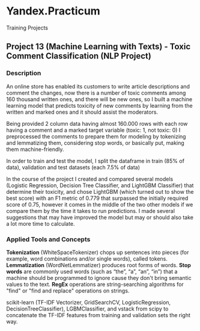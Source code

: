 # Yandex.Practicum
Training Projects

## Project 13 (Machine Learning with Texts) - Toxic Comment Classification (NLP Project)


### Description
An online store has enabled its customers to write article descriptions and comment the changes, now there is a number of toxic comments among 160 thousand written ones, and there will be new ones, so I built a machine learning model that predicts toxicity of new comments by learning from the written and marked ones and it should assist the moderators.

Being provided 2 column data having almost 160.000 rows with each row having a comment and a marked target variable (toxic: 1, not toxic: 0) I preprocessed the comments to prepare them for modeling by tokenizing and lemmatizing them, considering stop words, or basically put, making them machine-friendly. 

In order to train and test the model, I split the dataframe in train (85% of data), validation and test datasets (each 7.5% of data)

In the course of the project I created and compared several models (Logistic Regression, Decision Tree Classifier, and LightGBM Classifier) that determine their toxicity, and chose LightGBM (which turned out to show the best score) with an F1 metric of 0.779 that surpassed the initially required score of 0.75, however it comes in the middle of the two other models if we compare them by the time it takes to run predictions. I made several suggestions that may have improved the model but may or should also take a lot more time to calculate.

### Applied Tools and Concepts
**Tokenization** (WhiteSpaceTokenizer) chops up sentences into pieces (for example, word combinations and/or single words), called tokens.
**Lemmatization** (WordNetLemmatizer) produces root forms of words.
**Stop words** are commonly used words (such as “the”, “a”, “an”, “in”) that a machine should be programmed to ignore cause they don't bring semantic values to the text.
**RegEx** operations are string-searching algorithms for "find" or "find and replace" operations on strings.

scikit-learn (TF-IDF Vectorizer, GridSearchCV, LogisticRegression, DecisionTreeClassifier), LGBMClassifier, and vstack from scipy to concatenate the TF-IDF features from training and validation sets the right way.
